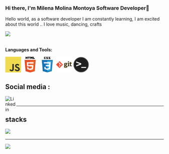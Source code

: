 ### Hi there, I'm Milena Molina Montoya Software Developer👋
Hello world, as a software developer I am constantly learning, I am excited about this world ..
I love music, dancing, crafts

<div>
    <img src="https://i.pinimg.com/originals/37/1d/b8/371db84b01a8b6ecc9add7131abba6dd.gif" width="auto" class="responsive"/>
 </div>
</br>

**Languages and Tools:**  

<code><img height="50" src="https://raw.githubusercontent.com/github/explore/80688e429a7d4ef2fca1e82350fe8e3517d3494d/topics/javascript/javascript.png"></code>
<code><img height="50" src="https://raw.githubusercontent.com/github/explore/80688e429a7d4ef2fca1e82350fe8e3517d3494d/topics/html/html.png"></code>
<code><img height="50" src="https://raw.githubusercontent.com/github/explore/80688e429a7d4ef2fca1e82350fe8e3517d3494d/topics/css/css.png"></code>
<code><img height="50" src="https://raw.githubusercontent.com/github/explore/80688e429a7d4ef2fca1e82350fe8e3517d3494d/topics/git/git.png"></code>
<code><img height="50" src="https://raw.githubusercontent.com/github/explore/80688e429a7d4ef2fca1e82350fe8e3517d3494d/topics/terminal/terminal.png"></code>

## Social media :

<a href="https://www.linkedin.com/in/milena-montoya/" target="_blank">
  <img align="left" alt="Linkedin" width="35px" src="https://cdn.jsdelivr.net/npm/simple-icons@v3/icons/linkedin.svg" />
</a>
<br/>

***
## stacks

<a href="https://github.com/mimolmon">
  <img src="https://github-readme-stats.vercel.app/api?username=mimolmon&show_icons=true&hide_border=true" />
</a>

-----

<a href="https://github.com/MIlenaMontoya">
  <img src="https://github-readme-stats.vercel.app/api/top-langs/?username=mimolmon&layout=compact" />
</a>
